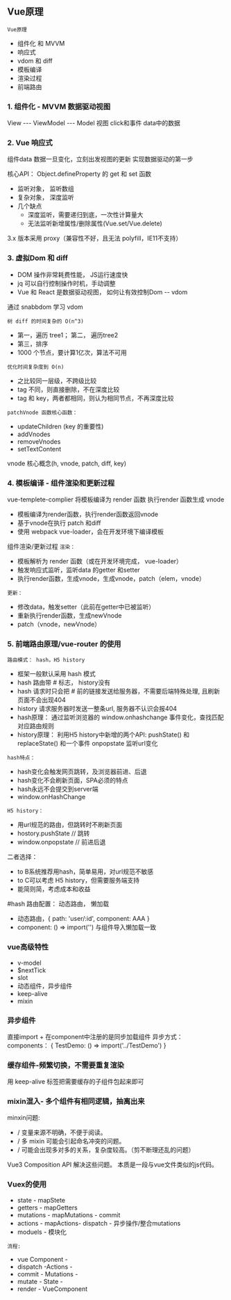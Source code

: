 
## Vue原理
`Vue原理`
- 组件化 和 MVVM
- 响应式
- vdom 和 diff
- 模板编译
- 渲染过程
- 前端路由


### 1. 组件化 - MVVM 数据驱动视图
View --- ViewModel --- Model
视图     click和事件    data中的数据


### 2. Vue 响应式
组件data 数据一旦变化，立刻出发视图的更新
实现数据驱动的第一步


核心API： Object.defineProperty 的 get 和 set 函数
- 监听对象， 监听数组
- 复杂对象， 深度监听
- 几个缺点
    - 深度监听，需要递归到底，一次性计算量大
    - 无法监听新增属性/删除属性(Vue.set/Vue.delete)


3.x 版本采用 proxy（兼容性不好，且无法 polyfill，IE11不支持）

### 3. 虚拟Dom 和 diff
- DOM 操作非常耗费性能， JS运行速度快
- jq 可以自行控制操作时机，手动调整
- Vue 和 React 是数据驱动视图， 如何让有效控制Dom -- vdom

通过 snabbdom 学习 vdom

`树 diff 的时间复杂的 O(n^3)`
- 第一，遍历 tree1； 第二， 遍历tree2
- 第三，排序
- 1000 个节点，要计算1亿次，算法不可用

`优化时间复杂度到 O(n)`
- 之比较同一层级，不跨级比较
- tag 不同，则直接删除，不在深度比较
- tag 和 key，两者都相同，则认为相同节点，不再深度比较

`patchVnode 函数核心函数：`
- updateChildren (key 的重要性)
- addVnodes
- removeVnodes
- setTextContent

vnode 核心概念(h, vnode, patch, diff, key)

### 4. 模板编译 - 组件渲染和更新过程
vue-templete-complier 将模板编译为 render 函数
执行render 函数生成 vnode 

- 模板编译为render函数，执行render函数返回vnode
- 基于vnode在执行 patch 和diff
- 使用 webpack vue-loader，会在开发环境下编译模板

组件渲染/更新过程
`渲染：`
- 模板解析为 render 函数（或在开发环境完成， vue-loader）
- 触发响应式监听，监听data 的getter 和setter
- 执行render函数，生成vnode，生成vnode，patch（elem，vnode）

`更新：`
- 修改data，触发setter（此前在getter中已被监听）
- 重新执行render函数，生成newVnode
- patch（vnode，newVnode）

### 5. 前端路由原理/vue-router 的使用

`路由模式： hash，H5 history`
- 框架一般默认采用 hash 模式
- hash 路由带 # 标志， history没有
- hash 请求时只会把 # 前的链接发送给服务器，不需要后端特殊处理, 且刷新页面不会出现404
- history 请求服务器时发送一整条url, 服务器不认识会报404
- hash原理： 通过监听浏览器的 window.onhashchange 事件变化，查找匹配对应路由规则
- history原理： 利用H5 history中新增的两个API: pushState() 和 replaceState() 和一个事件 onpopstate 监听url变化

`hash特点：`
- hash变化会触发网页跳转，及浏览器前进、后退
- hash变化不会刷新页面，SPA必须的特点
- hash永远不会提交到server端
- window.onHashChange

`H5 history：`
- 用url规范的路由，但跳转时不刷新页面
- hostory.pushState // 跳转
- window.onpopstate // 前进后退

二者选择：
- to B系统推荐用hash，简单易用，对url规范不敏感
- to C可以考虑 H5 history，但需要服务端支持
- 能简则简，考虑成本和收益

#hash
路由配置： 动态路由， 懒加载
- 动态路由，{ path: 'user/:id', component: AAA }
- component: () => import('') 与组件导入懒加载一致



### vue高级特性
- v-model
- $nextTick
- slot
- 动态组件，异步组件
- keep-alive
- mixin

### 异步组件


直接import + 在component中注册的是同步加载组件
异步方式：
components： {
    TestDemo: () => import('../TestDemo')
}

### 缓存组件-频繁切换，不需要重复渲染
用 keep-alive 标签把需要缓存的子组件包起来即可


### mixin混入- 多个组件有相同逻辑，抽离出来
minxin问题: 
- / 变量来源不明确，不便于阅读。
- / 多 mixin 可能会引起命名冲突的问题。 
- / 可能会出现多对多的关系，复杂度较高。（剪不断理还乱的问题）


Vue3 Composition API 解决这些问题。
本质是一段与vue文件类似的js代码。

### Vuex的使用
- state   -   mapStete
- getters  - mapGetters
- mutations - mapMutations - commit
- actions  - mapActions- dispatch - 异步操作/整合mutations
- moduels - 模块化


`流程: `
- vue Component -
- dispatch -Actions - 
- commit - Mutations - 
- mutate - State - 
- render - VueComponent
